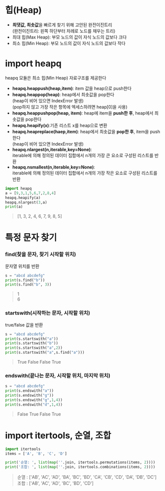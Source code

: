 # 힙(Heap)
* **최댓값, 최솟값**을 빠르게 찾기 위해 고안된 완전이진트리  
(완전이진트리: 왼쪽 하단부터 차례로 노드를 채우는 트리)
* 최대 힙(Max Heap): 부모 노드의 값이 자식 노드의 값보다 크다
* 최소 힙(Min Heap): 부모 노드의 값이 자식 노드의 값보다 작다

# import heapq
heapq 모듈은 최소 힙(Min Heap) 자료구조를 제공한다
* **heapq.heappush(heap,item)**: item 값을 heap으로 push한다
* **heapq.heappop(heap)**: heap에서 최솟값을 pop한다  
(heap이 비어 있으면 IndexError 발생)  
(pop하지 않고 가장 작은 항목에 엑세스하려면 heap[0]을 사용)  
* **heapq.heappushpop(heap, item)**: heap에 item을 **push한 후**, heap에서 최솟값을 pop한다
* **heapq.heapify(x)**:기존 리스트 x를 heap으로 변환  
* **heapq.heapreplace(haep,item)**: heap에서 최솟값을 **pop한 후**, item을 push한다  
(heap이 비어 있으면 IndexError 발생)
* **heapq.nlargest(n,iterable,key=None)**:  
iterable에 의해 정의된 데이터 집합에서 n개의 가장 큰 요소로 구성된 리스트를 반환
* **heapq.nsmallest(n,iterable,key=None)**:  
iterable에 의해 정의된 데이터 집합에서 n개의 가장 작은 요소로 구성된 리스트를 반환  

```python
import heapq
a = [9,3,1,5,6,7,2,8,4]
heapq.heapify(a)
heapq.nlargest(3,a)
print(a)
```
> [1, 3, 2, 4, 6, 7, 9, 8, 5]



# 특정 문자 찾기

### find(찾을 문자, 찾기 시작할 위치)
문자열 위치를 반환 

```python
s = "abcd abcdefg"
print(s.find("b"))
print(s.find("b", 3))
```
> 1  
> 6

### startswith(시작하는 문자, 시작할 위치)
true/false 값을 반환

```python
s = "abcd abcdefg"
print(s.startswith("a"))
print(s.startswith("b"))
print(s.startswith("a",2))
print(s.startswith("a",s.find("a")))
```
> True
> False
> False
> True

### endswith(끝나는 문자, 시작할 위치, 마지막 위치)
```python
s = "abcd abcdefg"
print(s.endswith("a"))
print(s.endswith("g"))
print(s.endswith("g",1,4))
print(s.endswith("d",1,4))
```
> False
> True
> False
> True



# import itertools, 순열, 조합

```python
import itertools
items = ['A', 'B', 'C', 'D'] 

print('순열: ', list(map(''.join, itertools.permutations(items, 2))))
print('조합: ', list(map(''.join, itertools.combinations(items, 2))))
```
> 순열 :  ['AB', 'AC', 'AD', 'BA', 'BC', 'BD', 'CA', 'CB', 'CD', 'DA', 'DB', 'DC']  
> 조합 :  ['AB', 'AC', 'AD', 'BC', 'BD', 'CD']
